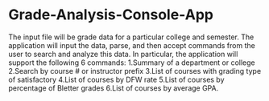 # Grade-Analysis-Console-App

The input file will be grade data for a particular college and semester.  The application will input the data, parse, and then accept commands from the user to search and analyze this data.  In particular, the application will support the following 6 commands:
1.Summary of a department or college
2.Search by course # or instructor prefix
3.List of courses with grading type of satisfactory
4.List of courses by DFW rate
5.List of courses by percentage of Bletter grades
6.List of courses by average GPA.
